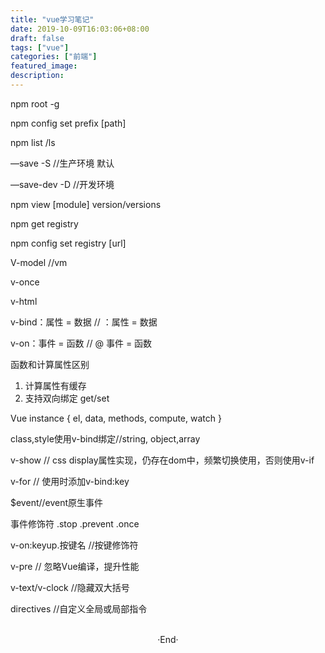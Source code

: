 ```yaml
---
title: "vue学习笔记"
date: 2019-10-09T16:03:06+08:00
draft: false
tags: ["vue"]
categories: ["前端"]
featured_image: 
description: 
---
```

npm root -g

npm config set prefix [path]

npm list /ls

—save -S //生产环境 默认

—save-dev -D //开发环境

npm view [module] version/versions

npm get registry

npm config set registry [url]

V-model //vm

v-once

v-html

v-bind：属性 = 数据 // ：属性 = 数据

v-on：事件 = 函数 // @ 事件 = 函数

函数和计算属性区别
1. 计算属性有缓存
2. 支持双向绑定 get/set

Vue instance 
{
    el,
    data,
    methods,
    compute,
    watch
}

class,style使用v-bind绑定//string, object,array

v-show // css display属性实现，仍存在dom中，频繁切换使用，否则使用v-if

v-for // 使用时添加v-bind:key

$event//event原生事件

事件修饰符 .stop .prevent .once

v-on:keyup.按键名 //按键修饰符

v-pre // 忽略Vue编译，提升性能

v-text/v-clock //隐藏双大括号

directives //自定义全局或局部指令

<br>

<center>  ·End·  </center>